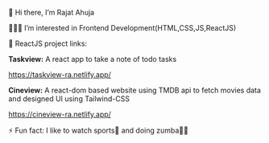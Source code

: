 👋 Hi there, I’m Rajat Ahuja


👨🏻‍💻 I’m interested in Frontend Development(HTML,CSS,JS,ReactJS)

🌱 ReactJS project links:

   **Taskview:**
   A react app to take a note of todo tasks
   
   https://taskview-ra.netlify.app/

   **Cineview:**
   A react-dom based website using TMDB api to fetch movies data and designed UI using Tailwind-CSS

   https://cineview-ra.netlify.app/

   
⚡ Fun fact: I like to watch sports🏏 and doing zumba🕺🏼



